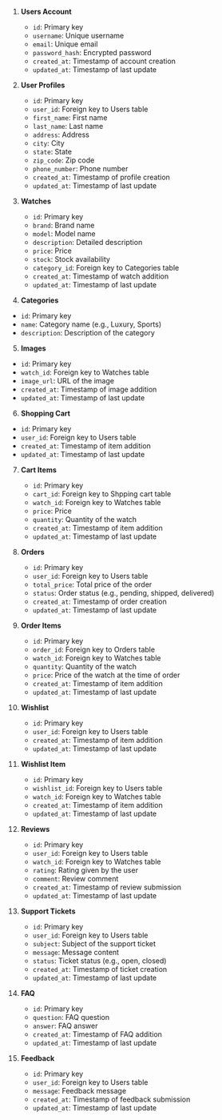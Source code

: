 1. **Users Account**

    - `id`: Primary key
    - `username`: Unique username
    - `email`: Unique email
    - `password_hash`: Encrypted password
    - `created_at`: Timestamp of account creation   
    - `updated_at`: Timestamp of last update

2. **User Profiles**

    - `id`: Primary key
    - `user_id`: Foreign key to Users table
    - `first_name`: First name
    - `last_name`: Last name
    - `address`: Address
    - `city`: City
    - `state`: State
    - `zip_code`: Zip code
    - `phone_number`: Phone number
    - `created_at`: Timestamp of profile creation
    - `updated_at`: Timestamp of last update

3. **Watches**

    - `id`: Primary key
    - `brand`: Brand name
    - `model`: Model name
    - `description`: Detailed description
    - `price`: Price
    - `stock`: Stock availability
    - `category_id`: Foreign key to Categories table
    - `created_at`: Timestamp of watch addition
    - `updated_at`: Timestamp of last update

4. **Categories**

- `id`: Primary key
- `name`: Category name (e.g., Luxury, Sports)
- `description`: Description of the category

5. **Images**

- `id`: Primary key
- `watch_id`: Foreign key to Watches table
- `image_url`: URL of the image
- `created_at`: Timestamp of image addition
- `updated_at`: Timestamp of last update

6. **Shopping Cart**

- `id`: Primary key
- `user_id`: Foreign key to Users table
- `created_at`: Timestamp of item addition
- `updated_at`: Timestamp of last update
      <!--
          We can link user and shopping cart   together via inner join
          join User account and shopping cart on the basis of id in user table and user_id foreign key in Shopping cart
          and about Shopping cart and cart items:
          join both tables on the basis of  id of Shopping cart and cart_id foreign key of Cart items
            -->

7. **Cart Items**

    - `id`: Primary key
    - `cart_id`: Foreign key to Shpping cart table
    - `watch_id`: Foreign key to Watches table
    - `price`: Price
    - `quantity`: Quantity of the watch
    - `created_at`: Timestamp of item addition
    - `updated_at`: Timestamp of last update

8. **Orders**

    - `id`: Primary key
    - `user_id`: Foreign key to Users table
    - `total_price`: Total price of the order
    - `status`: Order status (e.g., pending, shipped, delivered)
    - `created_at`: Timestamp of order creation
    - `updated_at`: Timestamp of last update

9. **Order Items**

    - `id`: Primary key
    - `order_id`: Foreign key to Orders table
    - `watch_id`: Foreign key to Watches table
    - `quantity`: Quantity of the watch
    - `price`: Price of the watch at the time of order
    - `created_at`: Timestamp of item addition
    - `updated_at`: Timestamp of last update

10. **Wishlist**

    - `id`: Primary key
    - `user_id`: Foreign key to Users table
    - `created_at`: Timestamp of item addition
    - `updated_at`: Timestamp of last update

10. **Wishlist Item**
    - `id`: Primary key
    - `wishlist_id`: Foreign key to Users table
    - `watch_id`: Foreign key to Watches table
    - `created_at`: Timestamp of item addition
    - `updated_at`: Timestamp of last update
11. **Reviews**

    - `id`: Primary key
    - `user_id`: Foreign key to Users table
    - `watch_id`: Foreign key to Watches table
    - `rating`: Rating given by the user
    - `comment`: Review comment
    - `created_at`: Timestamp of review submission
    - `updated_at`: Timestamp of last update

12. **Support Tickets**

    - `id`: Primary key
    - `user_id`: Foreign key to Users table
    - `subject`: Subject of the support ticket
    - `message`: Message content
    - `status`: Ticket status (e.g., open, closed)
    - `created_at`: Timestamp of ticket creation
    - `updated_at`: Timestamp of last update

13. **FAQ**

    - `id`: Primary key
    - `question`: FAQ question
    - `answer`: FAQ answer
    - `created_at`: Timestamp of FAQ addition
    - `updated_at`: Timestamp of last update

14. **Feedback**
    - `id`: Primary key
    - `user_id`: Foreign key to Users table
    - `message`: Feedback message
    - `created_at`: Timestamp of feedback submission
    - `updated_at`: Timestamp of last update
